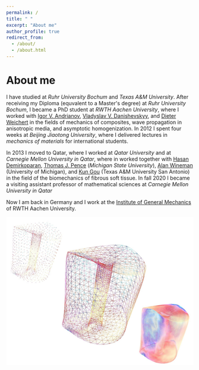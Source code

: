 ```yaml
---
permalink: /
title: " "
excerpt: "About me"
author_profile: true
redirect_from: 
  - /about/
  - /about.html
---
```


About me
======

I have studied at _Ruhr University Bochum_ and _Texas A&M University_. After receiving my Diploma (equvalent to a Master's degree) at _Ruhr University Bochum_, I became a PhD student at _RWTH Aachen University_, where I worked with 
[Igor V. Andrianov](https://scholar.google.com/citations?user=4BW4P2AAAAAJ&hl=en),
[Vladyslav V. Danishevskyy](https://scholar.google.com/citations?user=1r-_5HwAAAAJ&hl=en), and
[Dieter Weichert](https://de.wikipedia.org/wiki/Dieter_Weichert) in the fields of mechanics of composites, wave propagation in anisotropic media, and asymptotic homogenization.
In 2012 I spent four weeks at _Beijing Jiaotong University_, where I delivered lectures in _mechanics of materials_ for international students.

In 2013 I moved to Qatar, where I worked at _Qatar University_ and at _Carnegie Mellon University in Qatar_, where in worked together with [Hasan Demirkoparan](https://www.qatar.cmu.edu/directory/hasan-demirkoparan/), [Thomas J. Pence](https://www.egr.msu.edu/~pence/) (_Michigan State University_), [Alan Wineman](https://me.engin.umich.edu/people/faculty/alan-wineman) (University of Michigan), and [Kun Gou](https://apps.tamusa.edu/course-information/Profile/Faculty/387?=Kun-Gou) (Texas A&M University San Antonio) in the field of the biomechanics of fibrous soft tissue.
In fall 2020 I became a visiting assistant professor of mathematical sciences at _Carnegie Mellon University in Qatar_

Now I am back in Germany and I work at the [Institute of General Mechanics](https://www.iam.rwth-aachen.de/) of RWTH Aachen University.

![Cervix](/images/NEWDIAG2Neg.jpg)


